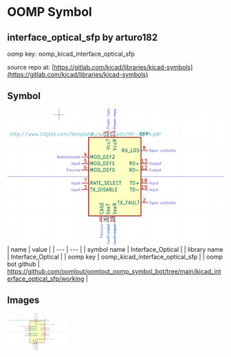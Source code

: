 # OOMP Symbol  
## interface_optical_sfp  by arturo182  
  
oomp key: oomp_kicad_interface_optical_sfp  
  
source repo at: [https://gitlab.com/kicad/libraries/kicad-symbols](https://gitlab.com/kicad/libraries/kicad-symbols)  
## Symbol  
  
[![working.png](working_600.png)](working.png)  
| name | value | 
| --- | --- | 
| symbol name | Interface_Optical | 
| library name | Interface_Optical | 
| oomp key | oomp_kicad_interface_optical_sfp | 
| oomp bot github | https://github.com/oomlout/oomlout_oomp_symbol_bot/tree/main/kicad_interface_optical_sfp/working | 
## Images  
  
[![working.png](working_140.png)](working.png)  
